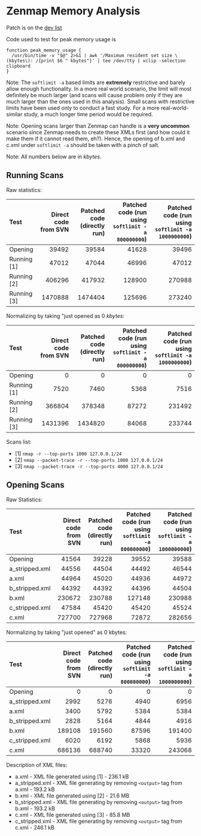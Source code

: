 Zenmap Memory Analysis
======================

Patch is on the [dev list](http://seclists.org/nmap-dev/2014/q2/429)

Code used to test for peak memory usage is
```
function peak_memory_usage {
  /usr/bin/time -v "$@" 2>&1 | awk '/Maximum resident set size \(kbytes\): /{print $6 " kbytes"}' | tee /dev/tty | xclip -selection clipboard
}
```

Note: The `softlimit -a` based limits are **extremely** restrictive and barely allow enough functionality. In a more real world scenario, the limit will most definitely be much larger (and scans will cause problem only if they are much larger than the ones used in this analysis). Small scans with restrictive limits have been used only to conduct a fast study. For a more real-world-similar study, a much longer time period would be required.

Note: Opening scans larger than Zenmap can handle is a **very uncommon** scenario since Zenmap needs to create these XMLs first (and how could it make them if it cannot read them, eh?). Hence, the opening of b.xml and c.xml under `softlimit -a` should be taken with a pinch of salt.

Note: All numbers below are in _kbytes_.

Running Scans
-------------

Raw statistics:

| Test        | Direct code from SVN | Patched code (directly run) | Patched code (run using `softlimit -a 800000000`) | Patched code (run using `softlimit -a 1000000000`) |
|:------------|---------------------:|----------------------------:|--------------------------------------------------:|---------------------------------------------------:|
| Opening     | 39492                | 39584                       | 41628                                             | 39496                                              |
| Running [1] | 47012                | 47044                       | 46996                                             | 47012                                              |
| Running [2] | 406296               | 417932                      | 128900                                            | 270988                                             |
| Running [3] | 1470888              | 1474404                     | 125696                                            | 273240                                             |

Normalizing by taking "just opened as 0 _kbytes_:

| Test        | Direct code from SVN | Patched code (directly run) | Patched code (run using `softlimit -a 800000000`) | Patched code (run using `softlimit -a 1000000000`) |
|:------------|---------------------:|----------------------------:|--------------------------------------------------:|---------------------------------------------------:|
| Opening     | 0                    | 0                           | 0                                                 | 0                                                  |
| Running [1] | 7520                 | 7460                        | 5368                                              | 7516                                               |
| Running [2] | 366804               | 378348                      | 87272                                             | 231492                                             |
| Running [3] | 1431396              | 1434820                     | 84068                                             | 233744                                             |


Scans list:

+ [1] `nmap -r --top-ports 1000 127.0.0.1/24`
+ [2] `nmap --packet-trace -r --top-ports 1000 127.0.0.1/24`
+ [3] `nmap --packet-trace -r --top-ports 4000 127.0.0.1/24`




Opening Scans
-------------

Raw Statistics:

| Test           | Direct code from SVN | Patched code (directly run) | Patched code (run using `softlimit -a 800000000`) | Patched code (run using `softlimit -a 1000000000`) |
|:---------------|---------------------:|----------------------------:|--------------------------------------------------:|---------------------------------------------------:|
| Opening        | 41564                | 39228                       | 39552                                             | 39588                                              |
| a_stripped.xml | 44556                | 44504                       | 44492                                             | 46544                                              |
| a.xml          | 44964                | 45020                       | 44936                                             | 44972                                              |
| b_stripped.xml | 44392                | 44392                       | 44396                                             | 44504                                              |
| b.xml          | 230672               | 230788                      | 127148                                            | 230988                                             |
| c_stripped.xml | 47584                | 45420                       | 45420                                             | 45524                                              |
| c.xml          | 727700               | 727968                      | 72872                                             | 282656                                             |

Normalizing by taking "just opened" as 0 kbytes:

| Test           | Direct code from SVN | Patched code (directly run) | Patched code (run using `softlimit -a 800000000`) | Patched code (run using `softlimit -a 1000000000`) |
|:---------------|---------------------:|----------------------------:|--------------------------------------------------:|---------------------------------------------------:|
| Opening        | 0                    | 0                           | 0                                                 | 0                                                  |
| a_stripped.xml | 2992                 | 5276                        | 4940                                              | 6956                                               |
| a.xml          | 3400                 | 5792                        | 5384                                              | 5384                                               |
| b_stripped.xml | 2828                 | 5164                        | 4844                                              | 4916                                               |
| b.xml          | 189108               | 191560                      | 87596                                             | 191400                                             |
| c_stripped.xml | 6020                 | 6192                        | 5868                                              | 5936                                               |
| c.xml          | 686136               | 688740                      | 33320                                             | 243068                                             |


Description of XML files:

+ a.xml - XML file generated using [1] - 236.1 kB
+ a_stripped.xml - XML file generating by removing `<output>` tag from a.xml - 193.2 kB
+ b.xml - XML file generated using [2] - 21.6 MB
+ b_stripped.xml - XML file generating by removing `<output>` tag from b.xml - 193.2 kB
+ c.xml - XML file generated using [3] - 85.8 MB
+ c_stripped.xml - XML file generating by removing `<output>` tag from c.xml - 246.1 kB
